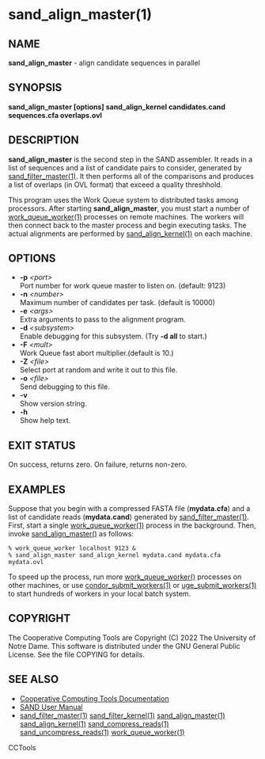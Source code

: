 






















# sand_align_master(1)

## NAME
**sand_align_master** - align candidate sequences in parallel

## SYNOPSIS
**sand_align_master [options] sand_align_kernel candidates.cand sequences.cfa overlaps.ovl**

## DESCRIPTION

**sand_align_master** is the second step in the SAND assembler.
It reads in a list of sequences and a list of candidate pairs
to consider, generated by [sand_filter_master(1)](sand_filter_master.md).
It then performs all of the comparisons and produces a list
of overlaps (in OVL format) that exceed a quality threshhold.

This program uses the Work Queue system to distributed tasks
among processors.  After starting **sand_align_master**,
you must start a number of [work_queue_worker(1)](work_queue_worker.md) processes
on remote machines.  The workers will then connect back to the
master process and begin executing tasks.  The actual alignments
are performed by [sand_align_kernel(1)](sand_align_kernel.md) on each machine.

## OPTIONS


- **-p** _&lt;port&gt;_<br />Port number for work queue master to listen on. (default: 9123)
- **-n** _&lt;number&gt;_<br />Maximum number of candidates per task. (default is 10000)
- **-e** _&lt;args&gt;_<br />Extra arguments to pass to the alignment program.
- **-d** _&lt;subsystem&gt;_<br />Enable debugging for this subsystem. (Try **-d all** to start.)
- **-F** _&lt;mult&gt;_<br />Work Queue fast abort multiplier.(default is 10.)
- **-Z** _&lt;file&gt;_<br />Select port at random and write it out to this file.
- **-o** _&lt;file&gt;_<br />Send debugging to this file.
- **-v**<br />Show version string.
- **-h**<br />Show help text.


## EXIT STATUS
On success, returns zero.  On failure, returns non-zero.

## EXAMPLES

Suppose that you begin with a compressed FASTA file (**mydata.cfa**)
and a list of candidate reads (**mydata.cand**) generated by [sand_filter_master(1)](sand_filter_master.md).
First, start a single [work_queue_worker(1)](work_queue_worker.md) process in the background.
Then, invoke [sand_align_master()](sand_align_master.md) as follows:

```
% work_queue_worker localhost 9123 &
% sand_align_master sand_align_kernel mydata.cand mydata.cfa mydata.ovl
```

To speed up the process, run more [work_queue_worker()](work_queue_worker.md) processes
on other machines, or use [condor_submit_workers(1)](condor_submit_workers.md) or [uge_submit_workers(1)](uge_submit_workers.md) to start hundreds of workers in your local batch system.

## COPYRIGHT

The Cooperative Computing Tools are Copyright (C) 2022 The University of Notre Dame.  This software is distributed under the GNU General Public License.  See the file COPYING for details.

## SEE ALSO


- [Cooperative Computing Tools Documentation]("../index.html")
- [SAND User Manual]("../sand.html")
- [sand_filter_master(1)](sand_filter_master.md)  [sand_filter_kernel(1)](sand_filter_kernel.md)  [sand_align_master(1)](sand_align_master.md)  [sand_align_kernel(1)](sand_align_kernel.md)  [sand_compress_reads(1)](sand_compress_reads.md)  [sand_uncompress_reads(1)](sand_uncompress_reads.md)  [work_queue_worker(1)](work_queue_worker.md)


CCTools
